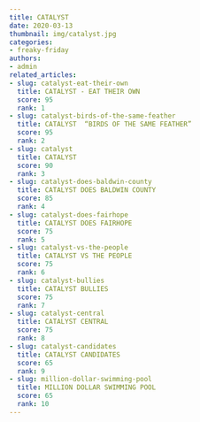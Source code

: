 ```yaml
---
title: CATALYST
date: 2020-03-13
thumbnail: img/catalyst.jpg
categories:
- freaky-friday
authors:
- admin
related_articles:
- slug: catalyst-eat-their-own
  title: CATALYST - EAT THEIR OWN
  score: 95
  rank: 1
- slug: catalyst-birds-of-the-same-feather
  title: CATALYST  “BIRDS OF THE SAME FEATHER”
  score: 95
  rank: 2
- slug: catalyst
  title: CATALYST
  score: 90
  rank: 3
- slug: catalyst-does-baldwin-county
  title: CATALYST DOES BALDWIN COUNTY
  score: 85
  rank: 4
- slug: catalyst-does-fairhope
  title: CATALYST DOES FAIRHOPE
  score: 75
  rank: 5
- slug: catalyst-vs-the-people
  title: CATALYST VS THE PEOPLE
  score: 75
  rank: 6
- slug: catalyst-bullies
  title: CATALYST BULLIES
  score: 75
  rank: 7
- slug: catalyst-central
  title: CATALYST CENTRAL
  score: 75
  rank: 8
- slug: catalyst-candidates
  title: CATALYST CANDIDATES
  score: 65
  rank: 9
- slug: million-dollar-swimming-pool
  title: MILLION DOLLAR SWIMMING POOL
  score: 65
  rank: 10
---
```

